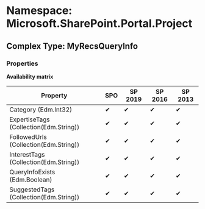 # Namespace: Microsoft.SharePoint.Portal.Project

## Complex Type: MyRecsQueryInfo

### Properties

**Availability matrix**

Property | SPO | SP 2019 | SP 2016 | SP 2013
----------|-----|---------|---------|--------
Category (Edm.Int32) | ✔ | ✔ | ✔ | ✔
ExpertiseTags (Collection(Edm.String)) | ✔ | ✔ | ✔ | ✔
FollowedUrls (Collection(Edm.String)) | ✔ | ✔ | ✔ | ✔
InterestTags (Collection(Edm.String)) | ✔ | ✔ | ✔ | ✔
QueryInfoExists (Edm.Boolean) | ✔ | ✔ | ✔ | ✔
SuggestedTags (Collection(Edm.String)) | ✔ | ✔ | ✔ | ✔
